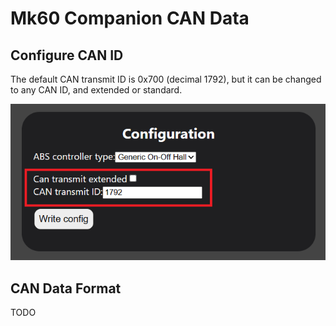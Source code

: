 # Mk60 Companion CAN Data

## Configure CAN ID

The default CAN transmit ID is 0x700 (decimal 1792), but it can be changed to any CAN ID, and extended or standard.

![Configure CAN bus transmit ID](img/can-id.png)

## CAN Data Format

TODO
